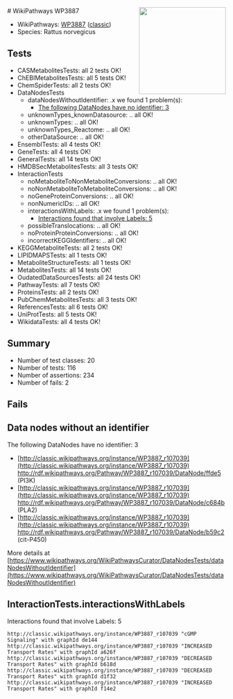 <img style="float: right; width: 200px" src="https://upload.wikimedia.org/wikipedia/commons/thumb/8/83/Wplogo_with_text_500.png/640px-Wplogo_with_text_500.png" />
# WikiPathways WP3887

* WikiPathways: [WP3887](https://wikipathways.org/pathways/WP3887) ([classic](https://classic.wikipathways.org/instance/WP3887))
* Species: Rattus norvegicus
## Tests
* CASMetabolitesTests: all 2 tests OK!
* ChEBIMetabolitesTests: all 5 tests OK!
* ChemSpiderTests: all 2 tests OK!
* DataNodesTests
    * dataNodesWithoutIdentifier: .x we found 1 problem(s):
        * [The following DataNodes have no identifier: 3](#d2d32fa2)
    * unknownTypes_knownDatasource: .. all OK!
    * unknownTypes: .. all OK!
    * unknownTypes_Reactome: .. all OK!
    * otherDataSource: .. all OK!
* EnsemblTests: all 4 tests OK!
* GeneTests: all 4 tests OK!
* GeneralTests: all 14 tests OK!
* HMDBSecMetabolitesTests: all 3 tests OK!
* InteractionTests
    * noMetaboliteToNonMetaboliteConversions: .. all OK!
    * noNonMetaboliteToMetaboliteConversions: .. all OK!
    * noGeneProteinConversions: .. all OK!
    * nonNumericIDs: .. all OK!
    * interactionsWithLabels: .x we found 1 problem(s):
        * [Interactions found that involve Labels: 5](#630d267c)
    * possibleTranslocations: .. all OK!
    * noProteinProteinConversions: .. all OK!
    * incorrectKEGGIdentifiers: .. all OK!
* KEGGMetaboliteTests: all 2 tests OK!
* LIPIDMAPSTests: all 1 tests OK!
* MetaboliteStructureTests: all 1 tests OK!
* MetabolitesTests: all 14 tests OK!
* OudatedDataSourcesTests: all 24 tests OK!
* PathwayTests: all 7 tests OK!
* ProteinsTests: all 2 tests OK!
* PubChemMetabolitesTests: all 3 tests OK!
* ReferencesTests: all 6 tests OK!
* UniProtTests: all 5 tests OK!
* WikidataTests: all 4 tests OK!


## Summary

* Number of test classes: 20
* Number of tests: 116
* Number of assertions: 234
* Number of fails: 2

## Fails

<a name="d2d32fa2" />

## Data nodes without an identifier

The following DataNodes have no identifier: 3

* [http://classic.wikipathways.org/instance/WP3887_r107039](http://classic.wikipathways.org/instance/WP3887_r107039) http://rdf.wikipathways.org/Pathway/WP3887_r107039/DataNode/ffde5 (PI3K)
* [http://classic.wikipathways.org/instance/WP3887_r107039](http://classic.wikipathways.org/instance/WP3887_r107039) http://rdf.wikipathways.org/Pathway/WP3887_r107039/DataNode/c684b (PLA2)
* [http://classic.wikipathways.org/instance/WP3887_r107039](http://classic.wikipathways.org/instance/WP3887_r107039) http://rdf.wikipathways.org/Pathway/WP3887_r107039/DataNode/b59c2 (cit-P450)


More details at [https://www.wikipathways.org/WikiPathwaysCurator/DataNodesTests/dataNodesWithoutIdentifier](https://www.wikipathways.org/WikiPathwaysCurator/DataNodesTests/dataNodesWithoutIdentifier)

<a name="630d267c" />

## InteractionTests.interactionsWithLabels

Interactions found that involve Labels: 5
```
http://classic.wikipathways.org/instance/WP3887_r107039 "cGMP Signaling" with graphId de144
http://classic.wikipathways.org/instance/WP3887_r107039 "INCREASED
Transport Rates" with graphId a626f
http://classic.wikipathways.org/instance/WP3887_r107039 "DECREASED
Transport Rates" with graphId b618d
http://classic.wikipathways.org/instance/WP3887_r107039 "DECREASED
Transport Rates" with graphId d1f32
http://classic.wikipathways.org/instance/WP3887_r107039 "INCREASED
Transport Rates" with graphId f14e2
```

